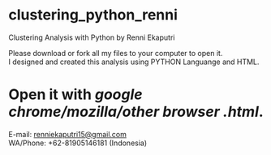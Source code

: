 # clustering_python_renni
Clustering Analysis with Python by Renni Ekaputri


Please download or fork all my files to your computer to open it.</br>
I designed and created this analysis using PYTHON Languange and HTML.


# Open it with *google chrome/mozilla/other browser* *.html*.


E-mail: renniekaputri15@gmail.com </br>
WA/Phone: +62-81905146181 (Indonesia)
